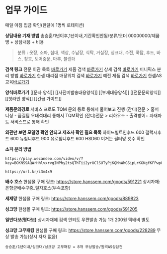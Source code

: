 # 업무 가이드
매일 아침 입금 확인(한달에 1명씩 로테이션)

**상담내용 기재 방법**
송승훈/1년이후,1년이내,기간확인안됨/분류/오더 00000000/제품명 + 상담내용 + 비용
> 분류 : 옷장, 소파, 침대, 책상, 수납장, 식탁, 거실장, 싱크대, 수전, 쿡탑, 후드, 바스, 창호, 도어중문, 마루, 블랜더

**검색 링크**
전문 이관 목록 [바로가기](http://aha.hanssem.com/Agent/popup13.asp?CallType=00001&CallId=278782)
제품 검색 [바로가기](https://aha.hanssem.com/agent/popup05_simple.asp?LoadType=D)
상세 검색 [바로가기](https://aha.hanssem.com/agent/popup06.asp?pCode=BBIL05733)
미니픽스 분리 방법 [바로가기](https://dietx.tistory.com/1410)
한샘 대리점 매장위치 검색 [바로가기](https://remodeling.hanssem.com/shop/search)
예전 제품 검색 [바로가기](https://aha.hanssem.com/agent/popup05_Old.asp)
한샘AS교육[바로가기](https://www.youtube.com/@hanssem100)

**양식바로가기**
[[문자 양식]]
[[사진미발송대응양식]]
[[부재대응양식]]
[[전문문의양식]]
[[핫라인 양식]]
[[긴급 가이드]]

**제품문의경로**
서비스 프로도 TQM 문의 통로 통해서 물어보고 진행
(잔디)전문 > 홈퍼니싱 - 품질팀 오태석대리 통해서 TQM확인
(잔디)전문 > 리하우스 - 출격방어+ 자재파트 서비스프로 통해 확인

**외관만 보면 모델명 확인 안되고 제조사 확인 필요 목록**
하이드빌트인후드 600
갤럭시후드 600
뉴침니후드 900 
유로침니후드 600
HSD60 이거는 필터망 갯수 확인

**소파 분리 방법**
```
https://play.wecandeo.com/video/v/?key=BOKNS9AQWrHhlvxrvgINPhy2tsQThTii2yrUClSUTyPjKQMnWhGSipLrKGKgfKFPwpUSwvG1ZUBTlq8NgDZTCbisAieie
```
```
https://url.kr/i3m4x9
```

**배수 호스**
한샘몰 구매 링크: https://store.hanssem.com/goods/591221
상시자재: 은향균배수구중_일자호스(부속포함)

**세제망**
한샘몰 구매 링크: https://store.hanssem.com/goods/889823

**싱크망**
한샘몰 구매 링크: https://store.hanssem.com/goods/591205

**일반다보(평다보)**
상시자재에 검색 안되도 우편발송 가능 1개 200원 택배비 별도

**싱크망 고무패킹**
한샘몰 구매 링크: https://store.hanssem.com/goods/228289
무상 발송 가능(상시 자재 없음)
```
송승훈/1년이내/싱크대/싱크망 고무패킹 = 8개 무상발송/원격AS상담건
```
